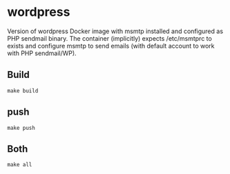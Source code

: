 # wordpress

Version of wordpress Docker image with msmtp installed and configured as PHP
sendmail binary. The container (implicitly) expects /etc/msmtprc to exists and
configure msmtp to send emails (with default account to work with PHP
sendmail/WP).

## Build

`make build`

## push

`make push`

## Both

`make all`
